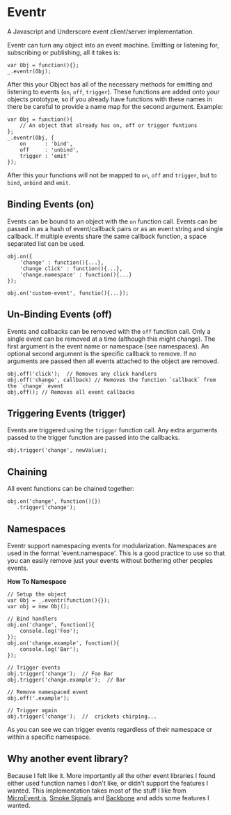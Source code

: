 # Eventr

A Javascript and Underscore event client/server implementation.

Eventr can turn any object into an event machine.  Emitting or listening for, subscribing or publishing, all it takes is:

    var Obj = function(){};
    _.eventr(Obj);

After this your Object has all of the necessary methods for emitting and listening to events (`on`, `off`, `trigger`).  These functions are added onto your objects prototype, so if you already have functions with these names in there be careful to provide a name map for the second argument.  Example:

    var Obj = function(){
        // An object that already has on, off or trigger funtions
    };
    _.eventr(Obj, {
        on      : 'bind',
        off     : 'unbind',
        trigger : 'emit'
    });

After this your functions will not be mapped to `on`, `off` and `trigger`, but to `bind`, `unbind` and `emit`.

## Binding Events (on)

Events can be bound to an object with the `on` function call.  Events can be passed in as a hash of event/callback pairs or as an event string and single callback.  If multiple events share the same callback function, a space separated list can be used.

    obj.on({
        'change' : function(){...},
        'change click' : function(){...},
        'change.namespace' : function(){...}
    });

    obj.on('custom-event', functio(){...});

## Un-Binding Events (off)

Events and callbacks can be removed with the `off` function call.  Only a single event can be removed at a time (although this might change).  The first argument is the event name or namespace (see namespaces).  An optional second argument is the specific callback to remove.  If no arguments are passed then all events attached to the object are removed.

    obj.off('click');  // Removes any click handlers
    obj.off('change', callback) // Removes the function `callback` from the `change` event
    obj.off(); // Removes all event callbacks

## Triggering Events (trigger)

Events are triggered using the `trigger` function call.  Any extra arguments passed to the trigger function are passed into the callbacks.

    obj.trigger('change', newValue);

## Chaining

All event functions can be chained together:

    obj.on('change', function(){})
       .trigger('change');

## Namespaces

Eventr support namespacing events for modularization.  Namespaces are used in the format 'event.namespace'.  This is a good practice to use so that you can easily remove just your events without bothering other peoples events.

**How To Namespace**

    // Setup the object
    var Obj = _.eventr(function(){});
    var obj = new Obj();
    
    // Bind handlers
    obj.on('change', function(){
        console.log('Foo');
    });
    obj.on('change.example', function(){
        console.log('Bar');
    });

    // Trigger events
    obj.trigger('change');  // Foo Bar
    obj.trigger('change.example');  // Bar

    // Remove namespaced event
    obj.off('.example');

    // Trigger again
    obj.trigger('change');  //  crickets chirping...

As you can see we can trigger events regardless of their namespace or within a specific namespace.

## Why another event library?

Because I felt like it.  More importantly all the other event libraries I found either used function names I don't like, or didn't support the features I wanted.  This implementation takes most of the stuff I like from [MicroEvent.js](https://github.com/jeromeetienne/microevent.js), [Smoke Signals](https://github.com/bentomas/smokesignals) and [Backbone](https://github.com/documentcloud/backbone) and adds some features I wanted.
